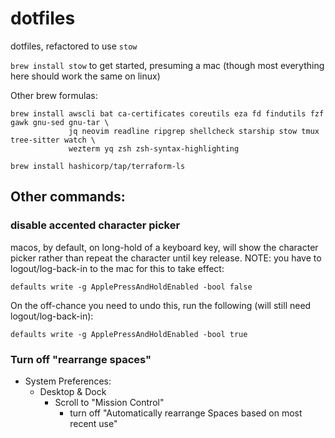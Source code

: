 dotfiles
========

dotfiles, refactored to use `stow`

`brew install stow` to get started, presuming a mac (though most everything here should work the same on linux)

Other brew formulas:

```
brew install awscli bat ca-certificates coreutils eza fd findutils fzf gawk gnu-sed gnu-tar \
             jq neovim readline ripgrep shellcheck starship stow tmux tree-sitter watch \
             wezterm yq zsh zsh-syntax-highlighting

brew install hashicorp/tap/terraform-ls
```

## Other commands:

### disable accented character picker
macos, by default, on long-hold of a keyboard key, will show the character picker rather than repeat the character
until key release.  NOTE: you have to logout/log-back-in to the mac for this to take effect:

`defaults write -g ApplePressAndHoldEnabled -bool false`

On the off-chance you need to undo this, run the following (will still need logout/log-back-in):

`defaults write -g ApplePressAndHoldEnabled -bool true`

### Turn off "rearrange spaces"

* System Preferences:
  * Desktop & Dock
    * Scroll to "Mission Control"
      * turn off "Automatically rearrange Spaces based on most recent use"
